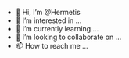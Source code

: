 - 👋 Hi, I’m @Hermetis
- 👀 I’m interested in ...
- 🌱 I’m currently learning ...
- 💞️ I’m looking to collaborate on ...
- 📫 How to reach me ...

<!---
Hermetis/Hermetis is a ✨ special ✨ repository because its `README.md` (this file) appears on your GitHub profile.
You can click the Preview link to take a look at your changes.
--->

